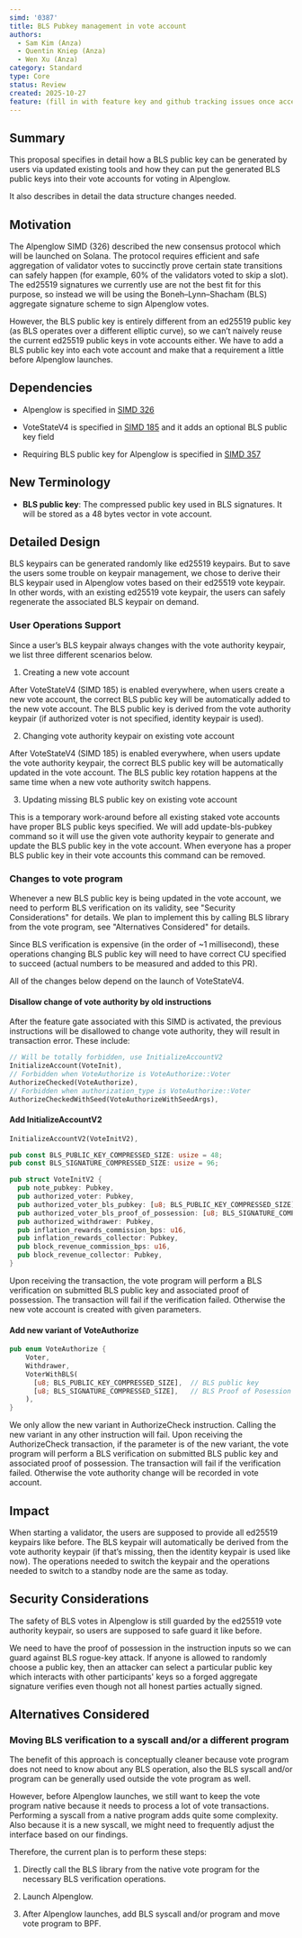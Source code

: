 ```yaml
---
simd: '0387'
title: BLS Pubkey management in vote account
authors:
  - Sam Kim (Anza)
  - Quentin Kniep (Anza)
  - Wen Xu (Anza)
category: Standard
type: Core
status: Review
created: 2025-10-27
feature: (fill in with feature key and github tracking issues once accepted)
---
```


## Summary

This proposal specifies in detail how a BLS public key can be generated by
users via updated existing tools and how they can put the generated BLS public
keys into their vote accounts for voting in Alpenglow.

It also describes in detail the data structure changes needed.

## Motivation

The Alpenglow SIMD (326) described the new consensus protocol which will be
launched on Solana. The protocol requires efficient and safe aggregation of
validator votes to succinctly prove certain state transitions can safely happen
(for example, 60% of the validators voted to skip a slot). The ed25519
signatures we currently use are not the best fit for this purpose, so instead
we will be using the Boneh–Lynn–Shacham (BLS) aggregate signature scheme to
sign Alpenglow votes.

However, the BLS public key is entirely different from an ed25519 public key
(as BLS operates over a different elliptic curve), so we can’t naively reuse
the current ed25519 public keys in vote accounts either. We have to add a BLS
public key into each vote account and make that a requirement a little before
Alpenglow launches.

## Dependencies

- Alpenglow is specified in [SIMD 326](https://github.com/solana-foundation/solana-improvement-documents/pull/326)

- VoteStateV4 is specified in [SIMD 185](https://github.com/solana-foundation/solana-improvement-documents/pull/185)
and it adds an optional BLS public key field

- Requiring BLS public key for Alpenglow is specified in [SIMD 357](https://github.com/solana-foundation/solana-improvement-documents/pull/357)

## New Terminology

- **BLS public key**: The compressed public key used in BLS signatures. It will
be stored as a 48 bytes vector in vote account.

## Detailed Design

BLS keypairs can be generated randomly like ed25519 keypairs. But to save the
users some trouble on keypair management, we chose to derive their BLS keypair
used in Alpenglow votes based on their ed25519 vote keypair. In other words,
with an existing ed25519 vote keypair, the users can safely regenerate the
associated BLS keypair on demand.

### User Operations Support

Since a user’s BLS keypair always changes with the vote authority keypair, we
list three different scenarios below.

1. Creating a new vote account

After VoteStateV4 (SIMD 185) is enabled everywhere, when users create a new
vote account, the correct BLS public key will be automatically added to the
new vote account. The BLS public key is derived from the vote authority keypair
(if authorized voter is not specified, identity keypair is used).

2. Changing vote authority keypair on existing vote account

After VoteStateV4 (SIMD 185) is enabled everywhere, when users update the vote
authority keypair, the correct BLS public key will be automatically updated in
the vote account. The BLS public key rotation happens at the same time when a
new vote authority switch happens.

3. Updating missing BLS public key on existing vote account

This is a temporary work-around before all existing staked vote accounts have
proper BLS public keys specified. We will add update-bls-pubkey command so it
will use the given vote authority keypair to generate and update the BLS public
key in the vote account. When everyone has a proper BLS public key in their
vote accounts this command can be removed.

### Changes to vote program

Whenever a new BLS public key is being updated in the vote account, we need
to perform BLS verification on its validity, see "Security Considerations"
for details. We plan to implement this by calling BLS library from the vote
program, see "Alternatives Considered" for details.

Since BLS verification is expensive (in the order of ~1 millisecond), these
operations changing BLS public key will need to have correct CU specified to
succeed (actual numbers to be measured and added to this PR).

All of the changes below depend on the launch of VoteStateV4.

#### Disallow change of vote authority by old instructions

After the feature gate associated with this SIMD is activated, the previous
instructions will be disallowed to change vote authority, they will result
in transaction error. These include:

```rust
// Will be totally forbidden, use InitializeAccountV2
InitializeAccount(VoteInit),
// Forbidden when VoteAuthorize is VoteAuthorize::Voter
AuthorizeChecked(VoteAuthorize),
// Forbidden when authorization_type is VoteAuthorize::Voter
AuthorizeCheckedWithSeed(VoteAuthorizeWithSeedArgs),
```

#### Add InitializeAccountV2

```rust
InitializeAccountV2(VoteInitV2),
```

```rust
pub const BLS_PUBLIC_KEY_COMPRESSED_SIZE: usize = 48;
pub const BLS_SIGNATURE_COMPRESSED_SIZE: usize = 96;

pub struct VoteInitV2 {
  pub note_pubkey: Pubkey,
  pub authorized_voter: Pubkey,
  pub authorized_voter_bls_pubkey: [u8; BLS_PUBLIC_KEY_COMPRESSED_SIZE],
  pub authorized_voter_bls_proof_of_possession: [u8; BLS_SIGNATURE_COMPRESSED_SIZE],
  pub authorized_withdrawer: Pubkey,
  pub inflation_rewards_commission_bps: u16,
  pub inflation_rewards_collector: Pubkey,
  pub block_revenue_commission_bps: u16,
  pub block_revenue_collector: Pubkey,
}
```

Upon receiving the transaction, the vote program will perform a BLS
verification on submitted BLS public key and associated proof of
possession. The transaction will fail if the verification failed.
Otherwise the new vote account is created with given parameters.

#### Add new variant of VoteAuthorize

```rust
pub enum VoteAuthorize {
    Voter,
    Withdrawer,
    VoterWithBLS(
      [u8; BLS_PUBLIC_KEY_COMPRESSED_SIZE],  // BLS public key
      [u8; BLS_SIGNATURE_COMPRESSED_SIZE],   // BLS Proof of Posession
    ),
}
```

We only allow the new variant in AuthorizeCheck instruction. Calling the new
variant in any other instruction will fail. Upon receiving the AuthorizeCheck
transaction, if the parameter is of the new variant, the vote program will
perform a BLS verification on submitted BLS public key and associated proof of
possession. The transaction will fail if the verification failed. Otherwise the
vote authority change will be recorded in vote account.

## Impact

When starting a validator, the users are supposed to provide all ed25519
keypairs like before. The BLS keypair will automatically be derived from the
vote authority keypair (if that’s missing, then the identity keypair is used
like now). The operations needed to switch the keypair and the operations
needed to switch to a standby node are the same as today.

## Security Considerations

The safety of BLS votes in Alpenglow is still guarded by the ed25519 vote
authority keypair, so users are supposed to safe guard it like before.

We need to have the proof of possession in the instruction inputs so we can
guard against BLS rogue-key attack. If anyone is allowed to randomly choose a
public key, then an attacker can select a particular public key which interacts
with other participants' keys so a forged aggregate signature verifies even
though not all honest parties actually signed.

## Alternatives Considered

### Moving BLS verification to a syscall and/or a different program

The benefit of this approach is conceptually cleaner because vote program
does not need to know about any BLS operation, also the BLS syscall and/or
program can be generally used outside the vote program as well.

However, before Alpenglow launches, we still want to keep the vote program
native because it needs to process a lot of vote transactions. Performing
a syscall from a native program adds quite some complexity. Also because it
is a new syscall, we might need to frequently adjust the interface based on
our findings.

Therefore, the current plan is to perform these steps:

1. Directly call the BLS library from the native vote program for the necessary
BLS verification operations.

2. Launch Alpenglow.

3. After Alpenglow launches, add BLS syscall and/or program and move vote
program to BPF.